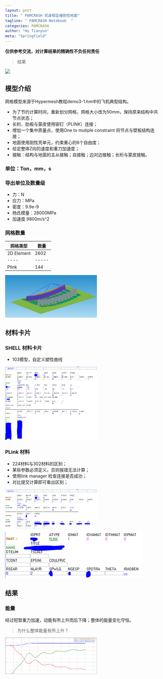 ```yaml
---
layout: post
title: " PAMCRASH 机身框坠撞刚性地面"
tagline: " PAMCRASH Notebook  "
categories: PAMCRASH
author: "Hu Tianyun"
meta: "Springfield"
---
```

**仅供参考交流，对计算结果的精确性不负任何责任**

> 结果

<img  src="/post_img/plane_cargo/demo3_1-remesh_001.gif"  data-canonical-src="/post_img/plane_cargo/demo3_1-remesh_001.gif" />

## 模型介绍
网格模型来源于Hypermesh教程demo3-1.hm中的飞机典型结构。
 * 为了节约计算时间，重新划分网格，网格大小改为50mm，保持原来结构中共节点状态；
 * 长桁、肋板与蒙皮使用铆钉（PLINK）连接；
 * 增加一个集中质量点，使用One to mutiple constraint 将节点与壁板结构连接；
 * 地面使用刚性壳单元，约束重心的6个自由度；
 * 给定整体Z向的速度和重力加速度；
 * 接触：结构与地面的主从接触；自接触；边对边接触；长桁与蒙皮接触。


### 单位：Ton，mm，s

### 导出单位及数量级
 * 力：N
 * 应力：MPa
 * 密度：9.9e-9
 * 杨氏模量：28000MPa
 * 加速度 9800m/s^2


### 网格数量
 |网格类型|数量|
 |----|-----|
 |2D Element|2602|
 |----|-----|
 |Plink|144|


<img  src="/post_img/plane_cargo/ps.PNG" width = "300" data-canonical-src="/post_img/plane_cargo/ps.PNG" />

## 材料卡片
### SHELL 材料卡片
 * 103模型，自定义塑性曲线
<img  src="/post_img/plane_cargo/mat.PNG" width = "300" data-canonical-src="/post_img/plane_cargo/mat.PNG" />

### PLink 材料
 * 224材料与302材料的区别；
 * 某些参数必须定义，否则报错无法计算；
 * 使用link manager 检查连接是否成功；
 * 对比提交计算即可看出区别；
<img  src="/post_img/plane_cargo/plink.PNG" width = "300" data-canonical-src="/post_img/plane_cargo/plink.PNG" />
<img  src="/post_img/plane_cargo/plink2.PNG" data-canonical-src="/post_img/plane_cargo/plink2.PNG" />

## 结果

### 能量

经过短暂重力加速，动能有所上升而后下降；整体的能量变化守恒。
 > 为什么整体能量有所上升？
<img  src="/post_img/plane_cargo/energy.PNG" width = "300" data-canonical-src="/post_img/plane_cargo/energy.PNG" />